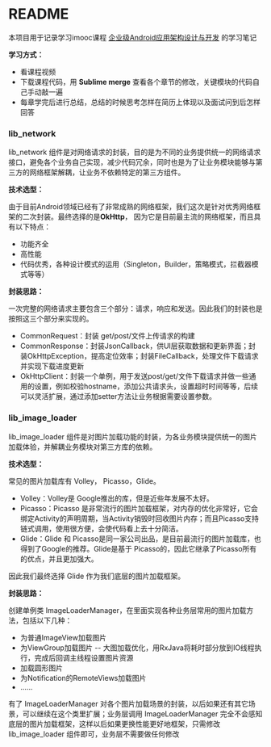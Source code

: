 # README

本项目用于记录学习imooc课程 [企业级Android应用架构设计与开发](https://coding.imooc.com/class/364.html) 的学习笔记

**学习方式：**
* 看课程视频
* 下载课程代码，用 **Sublime merge** 查看各个章节的修改，关键模块的代码自己手动敲一遍
* 每章学完后进行总结，总结的时候思考怎样在简历上体现以及面试问到后怎样回答



### lib_network

lib_network 组件是对网络请求的封装，目的是为不同的业务提供统一的网络请求接口，避免各个业务自己实现，减少代码冗余，同时也是为了让业务模块能够与第三方的网络框架解耦，让业务不依赖特定的第三方组件。

**技术选型：**

由于目前Android领域已经有了非常成熟的网络框架，我们这次是针对优秀网络框架的二次封装。最终选择的是**OkHttp**， 因为它是目前最主流的网络框架，而且具有以下特点：

* 功能齐全
* 高性能
* 代码优秀，各种设计模式的运用（Singleton，Builder，策略模式，拦截器模式等等）

**封装思路：**

一次完整的网络请求主要包含三个部分：请求，响应和发送。因此我们的封装也是按照这三个部分来实现的。

* CommonRequest：封装 get/post/文件上传请求的构建
* CommonResponse：封装JsonCallback，供UI层获取数据和更新界面；封装OkHttpException，提高定位效率；封装FileCallback，处理文件下载请求并实现下载进度更新
* OkHttpClient：封装一个单例，用于发送post/get/文件下载请求并做一些通用的设置，例如校验hostname，添加公共请求头，设置超时时间等等，后续可以灵活扩展，通过添加setter方法让业务根据需要设置参数。

### lib_image_loader
lib_image_loader 组件是对图片加载功能的封装，为各业务模块提供统一的图片加载体验，并解耦业务模块对第三方库的依赖。

**技术选型：**

常见的图片加载库有 Volley， Picasso，Glide。

* Volley：Volley是 Google推出的库，但是近些年发展不太好。
* Picasso：Picasso 是非常流行的图片加载框架，对内存的优化非常好，它会绑定Activity的声明周期，当Activity销毁时回收图片内存；而且Picasso支持链式调用，使用很方便，会使代码看上去十分简洁。
* Glide：Glide 和 Picasso是同一家公司出品，是目前最流行的图片加载库，也得到了Google的推荐。Glide是基于 Picasso的，因此它继承了Picasso所有的优点，并且更加强大。

因此我们最终选择 Glide 作为我们底层的图片加载框架。

**封装思路：**

创建单例类 ImageLoaderManager，在里面实现各种业务层常用的图片加载方法，包括以下几种：

* 为普通ImageView加载图片
* 为ViewGroup加载图片 -- 大图加载优化，用RxJava将耗时部分放到IO线程执行，完成后回调主线程设置图片资源
* 加载圆形图片
* 为Notification的RemoteViews加载图片
* ......

有了 ImageLoaderManager 对各个图片加载场景的封装，以后如果还有其它场景，可以继续在这个类里扩展；业务层调用 ImageLoaderManager 完全不会感知底层的图片加载框架，这样以后如果更换性能更好地框架，只需修改 lib_image_loader 组件即可，业务层不需要做任何修改













